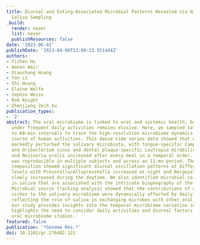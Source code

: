 ```yaml
---
title: Diurnal and Eating-Associated Microbial Patterns Revealed via High-Frequency
  Saliva Sampling
_build:
  render: never
  list: never
  publishResources: false
date: '2022-06-01'
publishDate: '2023-04-06T12:09:23.551444Z'
authors:
- Yichen Hu
- Amnon Amir
- Xiaochang Huang
- Yan Li
- Shi Huang
- Elaine Wolfe
- Sophie Weiss
- Rob Knight
- Zhenjiang Zech Xu
publication_types:
- '2'
abstract: The oral microbiome is linked to oral and systemic health, but its fluctuation
  under frequent daily activities remains elusive. Here, we sampled saliva at 10-
  to 60-min intervals to track the high-resolution microbiome dynamics during the
  course of human activities. This dense time series data showed that eating activity
  markedly perturbed the salivary microbiota, with tongue-specific Campylobacter concisus
  and Oribacterium sinus and dental plaque-specific Lautropia mirabilis, Rothia aeria,
  and Neisseria oralis increased after every meal in a temporal order. The observation
  was reproducible in multiple subjects and across an 11-mo period. The microbiome
  composition showed significant diurnal oscillation patterns at different taxonomy
  levels with Prevotella/Alloprevotella increased at night and Bergeyella HMT 206/Haemophilus
  slowly increased during the daytime. We also identified microbial co-occurring patterns
  in saliva that are associated with the intricate biogeography of the oral microbiome.
  Microbial source tracking analysis showed that the contributions of distinct oral
  niches to the salivary microbiome were dynamically affected by daily activities,
  reflecting the role of saliva in exchanging microbes with other oral sites. Collectively,
  our study provides insights into the temporal microbiome variation in saliva and
  highlights the need to consider daily activities and diurnal factors in design of
  oral microbiome studies.
featured: false
publication: '*Genome Res.*'
doi: 10.1101/gr.276482.121
---
```


